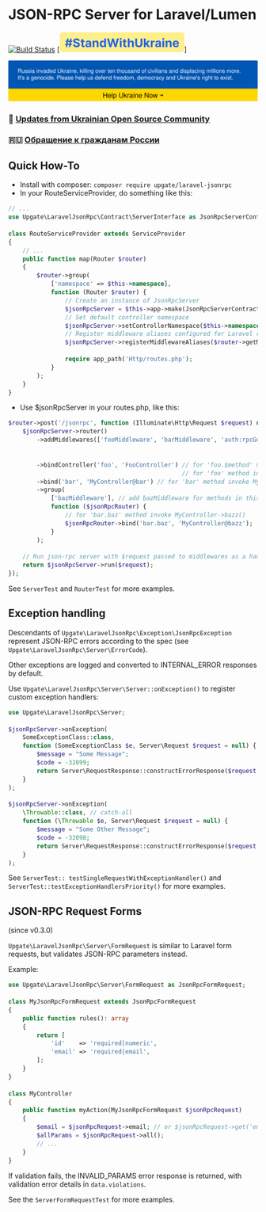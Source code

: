 # JSON-RPC Server for Laravel/Lumen

[![Build Status](https://circleci.com/gh/upgate/laravel-jsonrpc.svg?style=shield)](https://app.circleci.com/pipelines/github/upgate/laravel-jsonrpc) [![StandWithUkraine](https://raw.githubusercontent.com/vshymanskyy/StandWithUkraine/main/badges/StandWithUkraine.svg)]

[![Stand With Ukraine](https://raw.githubusercontent.com/vshymanskyy/StandWithUkraine/main/banner2-direct.svg)](https://vshymanskyy.github.io/StandWithUkraine/)

### 📢 [Updates from Ukrainian Open Source Community](https://raw.githubusercontent.com/vshymanskyy/StandWithUkraine//docs/CommunityUpdates.md)
### 🇷🇺 [Обращение к гражданам России](https://raw.githubusercontent.com/vshymanskyy/StandWithUkraine//docs/ToRussianPeople.md)

## Quick How-To

- Install with composer: `composer require upgate/laravel-jsonrpc`
- In your RouteServiceProvider, do something like this:


```php
// ...
use Upgate\LaravelJsonRpc\Contract\ServerInterface as JsonRpcServerContract;

class RouteServiceProvider extends ServiceProvider
{
    // ...
    public function map(Router $router)
    {
        $router->group(
            ['namespace' => $this->namespace],
            function (Router $router) {
                // Create an instance of JsonRpcServer
                $jsonRpcServer = $this->app->make(JsonRpcServerContract::class);
                // Set default controller namespace
                $jsonRpcServer->setControllerNamespace($this->namespace);
                // Register middleware aliases configured for Laravel router
                $jsonRpcServer->registerMiddlewareAliases($router->getMiddleware());
                
                require app_path('Http/routes.php');
            }
        );
    }
}
```

- Use $jsonRpcServer in your routes.php, like this:

```php
$router->post('/jsonrpc', function (Illuminate\Http\Request $request) use ($jsonRpcServer) {
    $jsonRpcServer->router()
        ->addMiddlewares(['fooMiddleware', 'barMiddleware', 'auth:rpcGuard']) // Middleware alias names or class names.
                                                                              // Parameters may be specified by separating
                                                                              // the middleware name and parameters with a :
        ->bindController('foo', 'FooController') // for 'foo.$method' methods invoke FooController->$method(),
                                                 // for 'foo' method invoke FooConroller->index()
        ->bind('bar', 'MyController@bar') // for 'bar' method invoke MyController->bar()
        ->group(
            ['bazMiddleware'], // add bazMiddleware for methods in this group
            function ($jsonRpcRouter) {
                // for 'bar.baz' method invoke MyController->bazz()
                $jsonRpcRouter->bind('bar.baz', 'MyController@bazz');
            }
        );

    // Run json-rpc server with $request passed to middlewares as a handle() method argument
    return $jsonRpcServer->run($request);
});
```

See `ServerTest` and `RouterTest` for more examples.

## Exception handling

Descendants of `Upgate\LaravelJsonRpc\Exception\JsonRpcException` represent JSON-RPC errors according to the spec (see `Upgate\LaravelJsonRpc\Server\ErrorCode`).

Other exceptions are logged and converted to INTERNAL_ERROR responses by default.

Use `Upgate\LaravelJsonRpc\Server\Server::onException()` to register custom exception handlers:

```php
use Upgate\LaravelJsonRpc\Server;

$jsonRpcServer->onException(
    SomeExceptionClass::class,
    function (SomeExceptionClass $e, Server\Request $request = null) {
        $message = "Some Message";
        $code = -32099;
        return Server\RequestResponse::constructErrorResponse($request ? $request->getId() : null, $message, $code);
    }
);

$jsonRpcServer->onException(
    \Throwable::class, // catch-all
    function (\Throwable $e, Server\Request $request = null) {
        $message = "Some Other Message";
        $code = -32098;
        return Server\RequestResponse::constructErrorResponse($request ? $request->getId() : null, $message, $code);
    }
);
```

See `ServerTest:: testSingleRequestWithExceptionHandler()` and `ServerTest::testExceptionHandlersPriority()` for more examples.

## JSON-RPC Request Forms

(since v0.3.0)

`Upgate\LaravelJsonRpc\Server\FormRequest` is similar to Laravel form requests, but validates JSON-RPC parameters instead. 

Example:

```php
use Upgate\LaravelJsonRpc\Server\FormRequest as JsonRpcFormRequest;

class MyJsonRpcFormRequest extends JsonRpcFormRequest
{
    public function rules(): array
    {
        return [
            'id'    => 'required|numeric',
            'email' => 'required|email',
        ];
    }
}

class MyController
{
    public function myAction(MyJsonRpcFormRequest $jsonRpcRequest)
    {
        $email = $jsonRpcRequest->email; // or $jsonRpcRequest->get('email');
        $allParams = $jsonRpcRequest->all();
        // ...
    }
}
```

If validation fails, the INVALID_PARAMS error response is returned, with validation error details in `data.violations`.

See the `ServerFormRequestTest` for more examples.
